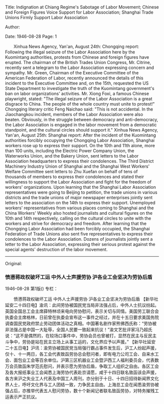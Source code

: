 Title: Indignation at Chiang Regime's Sabotage of Labor Movement; Chinese and Foreign Figures Voice Support for Labor Association; Shanghai Trade Unions Firmly Support Labor Association

Author:

Date: 1946-08-28
Page: 1

　　Xinhua News Agency, Yan'an, August 24th: Chongqing report: Following the illegal seizure of the Labor Association here by the Kuomintang authorities, protests from Chinese and foreign figures have erupted. The chairman of the British Trades Union Congress, Mr. Citrine, recently sent a telegram to the Labor Association expressing concern and sympathy. Mr. Green, Chairman of the Executive Committee of the American Federation of Labor, recently announced the details of this incident to the Executive Committee and, on the 15th, requested the US State Department to investigate the truth of the Kuomintang government's ban on labor organizations' activities. Mr. Xiong Foxi, a famous Chinese playwright, stated: "The illegal seizure of the Labor Association is a great disgrace to China. The people of the whole country must unite to protest!" Chongqing literary critic Feng Naichao said: "This is not accidental. In the Jiaochangkou incident, members of the Labor Association were also beaten. Obviously, in the struggle between democracy and anti-democracy, the Labor Association is engaged in the labor movement from a democratic standpoint, and the cultural circles should support it."
    Xinhua News Agency, Yan'an, August 25th: Shanghai report: After the incident of the Kuomintang authorities forcibly occupying the Chongqing Labor Association, Shanghai workers rose up to express their support. On the 10th and 11th alone, more than 100 units, including the Electric Power Company Union, the Waterworks Union, and the Bakery Union, sent letters to the Labor Association headquarters to express their condolences. The Third District Machinery Industry Union of Shanghai and the Shanghai West Workers' Welfare Committee sent letters to Zhu Xuefan on behalf of tens of thousands of members to express their condolences and stated their willingness to support the Labor Association and fight for the freedom of workers' organizations. Upon learning that the Shanghai Labor Association representatives were going to Beijing to petition, the trade unions in various districts and the trade unions of major newspaper enterprises jointly sent letters to the association on the 14th to express their support. Unemployed workers' representatives from various places coming to Shanghai and the China Workers' Weekly also hosted journalists and cultural figures on the 10th and 14th respectively, calling on the cultural circles to unite with the workers and strive for democracy and freedom. After learning that the Chongqing Labor Association had been forcibly occupied, the Shanghai Federation of Trade Unions also sent five representatives to express their condolences to the Labor Association. Dozens of journalists jointly sent a letter to the Labor Association, expressing their serious protest against the special agents' destruction of the labor movement.



<hr /> 

Original: 


### 愤懑蒋政权破坏工运  中外人士声援劳协  沪各业工会坚决为劳协后盾

1946-08-28
第1版()
专栏：

　　愤懑蒋政权破坏工运
    中外人士声援劳协
    沪各业工会坚决为劳协后盾
    【新华社延安二十四日电】渝讯：此间劳协被国民党当局非法强占后，中外人士抗议纷起。英国全国总工会主席薛特林顷来电向劳协慰问，表示关切与同情。美国劳工联合会执委会主席格林，日前曾在执委会宣布这一事件之经过，并在十五日要求美国务院调查国民党政府禁止劳动团体活动之真相。中国著名剧作家熊佛西氏称：“劳协被非法强占是中国一大耻辱，全国人民要一致起来抗议！”渝文艺批评家冯乃超氏说：“这不是偶然的，在较场口事件中，劳协会员也曾被打，显然在民主与反民主斗争中，劳协是站在民主立场上从事工运的，文化界应予以声援。”
    【新华社延安二十五日电】沪讯：渝劳协被国民党当局强行霸占事件发生后，沪工人纷起声援，仅十、十一两日，各工会代表致函劳协总会慰问者，即有电力公司工会、自来水工会、面包业工会等百余单位。沪第三区机器业工会暨沪西工人福利委员会，代表数万会员致函朱学范氏慰问，并表示愿为劳协后盾，争取工人组织之自由。各区工会及各大报纸事业工会闻悉上海劳协代表赴京请愿，咸于十四日联名致函该会声援，各方来沪之失业工人代表及中国工人周刊，亦分别于十日、十四日招待新闻界文化界人士，呼吁文化界与工人团结一致，力争民主自由。上海总工会在闻悉渝劳协被强占后，亦推举代表五人慰问劳协，数十个新闻记者联名致函劳协，对特务摧残工运表示严正抗议。
